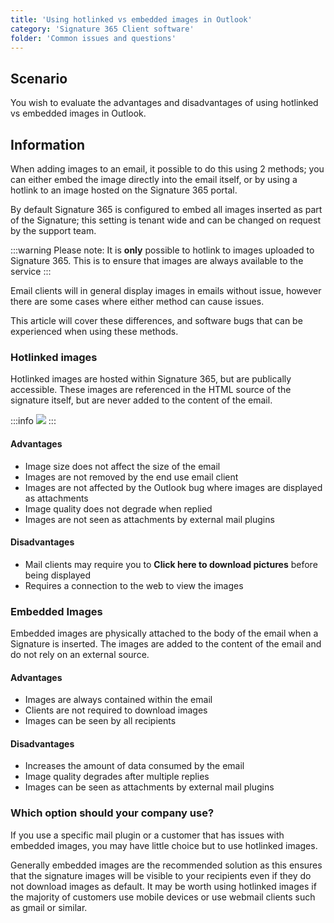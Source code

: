 ```yaml
---
title: 'Using hotlinked vs embedded images in Outlook'
category: 'Signature 365 Client software'
folder: 'Common issues and questions'
---
```


## Scenario

You wish to evaluate the advantages and disadvantages of using hotlinked vs embedded images in Outlook.

## Information

When adding images to an email, it possible to do this using 2 methods; you can either embed the image directly into the email itself, or by using a hotlink to an image hosted on the Signature 365 portal.

By default Signature 365 is configured to embed all images inserted as part of the Signature; this setting is tenant wide and can be changed on request by the support team.

:::warning
Please note: It is **only** possible to hotlink to images uploaded to Signature 365. This is to ensure that images are always available to the service
:::

Email clients will in general display images in emails without issue, however there are some cases where either method can cause issues.

This article will cover these differences, and software bugs that can be experienced when using these methods.

### Hotlinked images

Hotlinked images are hosted within Signature 365, but are publically accessible. These images are referenced in the HTML source of the signature itself, but are never added to the content of the email.

:::info
<img src="https://images.uk.signature365.com/cmteragu7l6thrhm/img_sbxa5pKm3CgWPlzf/v1.png">
:::

#### Advantages

*   Image size does not affect the size of the email
*   Images are not removed by the end use email client
*   Images are not affected by the Outlook bug where images are displayed as attachments
*   Image quality does not degrade when replied
*   Images are not seen as attachments by external mail plugins

#### Disadvantages

*   Mail clients may require you to **Click here to download pictures** before being displayed
*   Requires a connection to the web to view the images

### Embedded Images

Embedded images are physically attached to the body of the email when a Signature is inserted. The images are added to the content of the email and do not rely on an external source.

#### Advantages

*   Images are always contained within the email
*   Clients are not required to download images
*   Images can be seen by all recipients

#### Disadvantages

*   Increases the amount of data consumed by the email
*   Image quality degrades after multiple replies
*   Images can be seen as attachments by external mail plugins

### Which option should your company use?

If you use a specific mail plugin or a customer that has issues with embedded images, you may have little choice but to use hotlinked images.  

Generally embedded images are the recommended solution as this ensures that the signature images will be visible to your recipients even if they do not download images as default. It may be worth using hotlinked images if the majority of customers use mobile devices or use webmail clients such as gmail or similar.